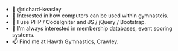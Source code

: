 - 👋 @richard-keasley
- 👀 Interested in how computers can be used within gymnastcis.
- 🌱 I use PHP / CodeIgniter and JS / jQuery / Bootstrap.
- 💞️ I’m always interested in membership databases, event scoring systems.
- 📫 Find me at Hawth Gymnastics, Crawley.
